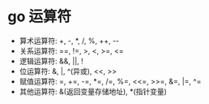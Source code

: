 # go 运算符

- 算术运算符: +, -, *, /, %, ++, --
- 关系运算符: ==, !=, >, <, >=, <=
- 逻辑运算符: &&, ||, !
- 位运算符: &, |, ^(异或), <<, >>
- 赋值运算符: =, +=, -=, *=, /=, %=, <<=, >>=, &=, |=, ^=
- 其他运算符: &(返回变量存储地址), *(指针变量)